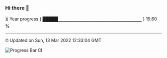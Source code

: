 ### Hi there 👋

⏳ Year progress { █████▁▁▁▁▁▁▁▁▁▁▁▁▁▁▁▁▁▁▁▁▁▁▁▁▁ } 19.60 %

---

⏰ Updated on Sun, 13 Mar 2022 12:33:04 GMT

![Progress Bar CI](https://github.com/ZhaoGui/ZhaoGui/workflows/Progress%20Bar%20CI/badge.svg)
